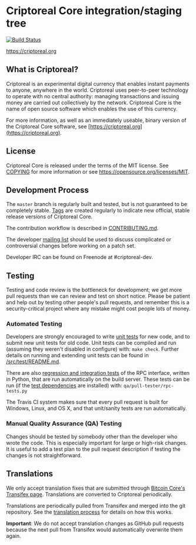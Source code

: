 Criptoreal Core integration/staging tree
=====================================

[![Build Status](https://travis-ci.org/criptoreal/criptoreal.svg?branch=master)](https://travis-ci.org/criptoreal/criptoreal)

https://criptoreal.org

What is Criptoreal?
----------------

Criptoreal is an experimental digital currency that enables instant payments to
anyone, anywhere in the world. Criptoreal uses peer-to-peer technology to operate
with no central authority: managing transactions and issuing money are carried
out collectively by the network. Criptoreal Core is the name of open source
software which enables the use of this currency.

For more information, as well as an immediately useable, binary version of
the Criptoreal Core software, see [https://criptoreal.org](https://criptoreal.org).

License
-------

Criptoreal Core is released under the terms of the MIT license. See [COPYING](COPYING) for more
information or see https://opensource.org/licenses/MIT.

Development Process
-------------------

The `master` branch is regularly built and tested, but is not guaranteed to be
completely stable. [Tags](https://github.com/criptoreal/criptoreal/tags) are created
regularly to indicate new official, stable release versions of Criptoreal Core.

The contribution workflow is described in [CONTRIBUTING.md](CONTRIBUTING.md).

The developer [mailing list](https://groups.google.com/forum/#!forum/criptoreal-dev)
should be used to discuss complicated or controversial changes before working
on a patch set.

Developer IRC can be found on Freenode at #criptoreal-dev.

Testing
-------

Testing and code review is the bottleneck for development; we get more pull
requests than we can review and test on short notice. Please be patient and help out by testing
other people's pull requests, and remember this is a security-critical project where any mistake might cost people
lots of money.

### Automated Testing

Developers are strongly encouraged to write [unit tests](src/test/README.md) for new code, and to
submit new unit tests for old code. Unit tests can be compiled and run
(assuming they weren't disabled in configure) with: `make check`. Further details on running
and extending unit tests can be found in [/src/test/README.md](/src/test/README.md).

There are also [regression and integration tests](/qa) of the RPC interface, written
in Python, that are run automatically on the build server.
These tests can be run (if the [test dependencies](/qa) are installed) with: `qa/pull-tester/rpc-tests.py`

The Travis CI system makes sure that every pull request is built for Windows, Linux, and OS X, and that unit/sanity tests are run automatically.

### Manual Quality Assurance (QA) Testing

Changes should be tested by somebody other than the developer who wrote the
code. This is especially important for large or high-risk changes. It is useful
to add a test plan to the pull request description if testing the changes is
not straightforward.

Translations
------------

We only accept translation fixes that are submitted through [Bitcoin Core's Transifex page](https://www.transifex.com/projects/p/bitcoin/).
Translations are converted to Criptoreal periodically.

Translations are periodically pulled from Transifex and merged into the git repository. See the
[translation process](doc/translation_process.md) for details on how this works.

**Important**: We do not accept translation changes as GitHub pull requests because the next
pull from Transifex would automatically overwrite them again.
